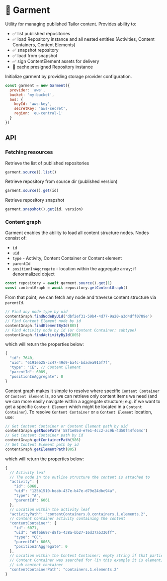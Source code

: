 # 👕 Garment

Utility for managing published Tailor content. Provides ability to:
- ✅ list published repositories
- ✅ load Repository instance and all nested entities (Activities, Content Containers, Content Elements)
- ✅ snapshot repository
- ✅ load from snapshot
- ✅ sign ContentElement assets for delivery
- 🚧 cache presigned Repository instance

  
  
Initialize garment by providing storage provider configuration.

```js
const garment = new Garment({
  provider: 'aws',
  bucket: 'my-bucket',
  aws: {
    keyId: 'aws-key',
    secretKey: 'aws-secret',
    region: 'eu-central-1'
  }
})
```

## API

### Fetching resources

Retrieve the list of published repositories
```js 
garment.source().list()
```

Retrieve repository from source dir (published version)
```js
garment.source().get(id)
```

Retrieve repository snapshot
```js
garment.snapshot().get(id, version)
```

### Content graph

Garment enables the ability to load all content structure nodes. Nodes consist
of:

- `id`
- `uid`
- `type` - Activity, Content Container or Content element
- `parentId`
- `positionInAggregate` - location within the aggregate array; 
  if denormalized object

```js
const repository = await garment.source().get(1)
const contentGraph = await repository.getContentGraph()
```

From that point, we can fetch any node and traverse content structure via
`parentId`.

```js
// Find any node type by uid
contentGraph.findNodeByUid('dbf2ef31-59b4-4d77-9a20-a3d4dff0789e')
// Find Content Element node by id
contentGraph.findElementById(805)
// Find Activity node by id (or Content Container; subtype)
contentGraph.findActivityById(805)
```

which will return the properties below:

```js
{
  "id": 7640,
  "uid": "6191eb25-cc47-49d9-ba4c-bdadea915f7f",
  "type": "CE", // Content Element
  "parentId": 6089,
  "positionInAggregate": 0
}
```

Content graph makes it simple to resolve where specific `Content Container` or
`Content Element` is, so we can retrieve only content items we need (and we
can more easily navigate within a aggregate structure; e.g. if we want to
get a specific `Content Element` which might be located in a 
`Content Container`). To resolve `Content Container` or a `Content Element` 
location, use:

```js
// Get Content Container or Content Element path by uid
contentGraph.getNodePath('58f1e05d-e7e1-4cc2-ac9b-4d50f44fd64c')
// Get Content Container path by id
contentGraph.getContainerPath(986)
// Get Content Element path by id
contentGraph.getElementPath(805)
```

which will return the properties below:

```js
{
  // Activity leaf
  // The node in the outline structure the content is attached to
  "activity": {
    "id": 6068,
    "uid": "125b1510-beab-437e-b47e-d79e24dbc94a",
    "type": "A",
    "parentId": 6061
  },
  // Location within the activity leaf
  "activityPath": "contentContainers.0.containers.1.elements.2",
  // Content Container activity containing the content
  "contentContainer": {
    "id": 6071,
    "uid": "e0f6b697-d8f5-438a-bb27-16d37ab336ff",
    "type": "CC",
    "parentId": 6068,
    "positionInAggregate": 0
  },
  // Location within the Content Container; empty string if that particular
  // Content Container was searched for (in this example it is element) within
  // sub content container
  "contentContainerPath": "containers.1.elements.2"
}
```
